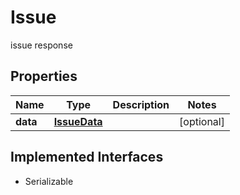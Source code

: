 

# Issue

issue response

## Properties

Name | Type | Description | Notes
------------ | ------------- | ------------- | -------------
**data** | [**IssueData**](IssueData.md) |  |  [optional]


## Implemented Interfaces

* Serializable


